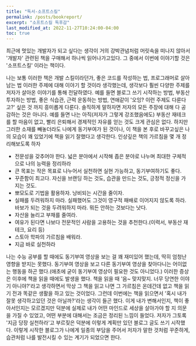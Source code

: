 ```yaml
---
title: "독서-소프트스킬"
permalink: /posts/bookreport/
excerpt: "소프트스킬 독후감"
last_modified_at: 2022-11-27T10:24:00-04:00
toc: true
---
```

최근에 멋있는 개발자가 되고 싶다는 생각이 거의 강박관념처럼 머릿속을 떠나지 않아서 '개발자' 관련된 책을 구매해서 하나씩 읽어나가고있다. 그 중에서 이번에 이야기할 것은 '소프트스킬' 이라는 책이다.

나는 보통 이러한 책은 개발 스킬이라던가, 좋은 코드를 작성하는 법, 프로그래머로 살아남는 법 이러한 주제에 대해 이야기 할 것이라 생각했는데, 생각보다 훨씬 다양한 주제를 저자가 살아온 이야기를 통해 전달하였다.
예를 들면 블로그 쓰기 시작하는 방법, 부동산 투자하는 방법, 좋은 식습관, 근력 운동하는 방법, 연애같이 '오잉? 이런 주제도 다룬다고?' 싶은 것 까지 흥미롭게 다룬다.
솔직하게 말하자면 저자의 모든 주장에 대해 다 공감하는 것은 아니다. 예를 들면 나는 아직(저자가 그렇게 강조했음에도) 부동산 재테크를 할 마음이 없고, 빨리 은퇴해서 경제적인 자유를 얻는 것도 크게 관심은 없다.
하지만 그러한 소재를 빼놓더라도 나에게 동기부여가 된 것이나, 이 책을 본 후로 바꾸고싶은 나의 모습이 꽤 있었기에 책을 읽기 잘했다고 생각한다.
인상깊은 책의 가르침을 몇 개 정리해보도록 하자
- 전문성을 갖추어야 한다. 넓은 분야에서 시작해 좁은 분야로 나누며 최대한 구체적으로 나의 능력을 정리하라
- 큰 목표는 작은 목표로 나누어서 실천하면 실현 가능하고, 동기부여하기도 좋다.
- 꾸준함이 최고다. 자신을 브랜딩 하는 것도, 습관을 만드는 것도, 긍정적 정신을 가지는 것도. 
- 뽀모도로 기법을 활용하자. 낭비되는 시간을 줄이자.
- 실패를 두려워하지 마라. 실패했어도 그것이 영구적 패배로 이어지지 않도록 하라. 바보가 되는 것을 두려워하지 마라. 뭐든 안하는 것보다는 낫다.
- 자산을 늘리고 부채를 줄여라.
- 여유가 된다면 나보다 전문적인 사람을 고용하는 것을 추천한다.(이력서, 부동산 재테크, 요리 등)
- 스토아 학파의 가르침을 배워라.
- 지금 바로 실천하라

나는 수능 공부를 할 때에도 동기부여 영상을 보는 걸 꽤 재미있어 했는데, 딱히 엄청난 영향을 받지는 못했다. 동기부여 영상을 보고 다른 동기부여 영상을 찾아다니는 어이없는 행동을 하곤 했다.(애초에 굳이 동기부여 영상이 필요한 것도 아니었다.)
이러한 증상은 이후에 책을 읽을 때에도 발생을 했다. 책을 읽을 때 '음~ 맞지맞지. 너무 당연한 이야기 아니야?'라고 생각하면서 막상 그 책을 읽고 나면 그 가르침은 온데간데 없고 책을 읽기 전과 똑같은 생활을 하고 있는 것이었다.
그런데 이번에는 책을 읽으면서 '혹시 내가 잘못 생각하고있던 것은 아닐까?'라는 생각이 들곤 했다. 이게 내가 변해서인지, 책이 좋아서인지는 모르겠지만 덕분에 실제로 내가 어떤 마인드로 세상을 살아가야 할 지 의문을 가질 수 있었고, 어떤 부분에 대해서는 조금은 정리된 느낌이 들었다.
저자가 그토록 '지금 당장 실천하라'고 부르짖은 덕분에 이렇게 계획만 있던 블로그 글도 쓰기 시작했다. 이렇게 시작한 블로그가 나에게 일종의 부담을 주어서 저자가 말한 것처럼 꾸준하게, 습관처럼 나를 발전시킬 수 있는 계기가 되었으면 한다.
